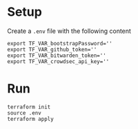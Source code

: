 # Setup

Create a `.env` file with the following content

```
export TF_VAR_bootstrapPassword=''
export TF_VAR_github_token=''
export TF_VAR_bitwarden_token=''
export TF_VAR_crowdsec_api_key=''
```

# Run

```
terraform init
source .env
terraform apply
```
